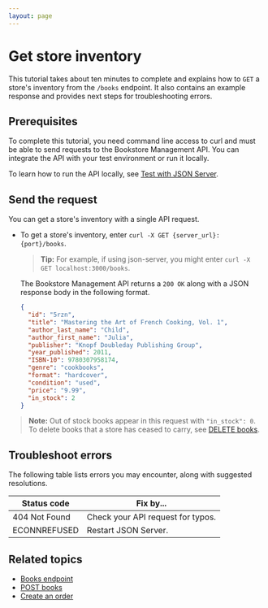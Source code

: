 ```yaml
---
layout: page
---
```

# Get store inventory

This tutorial takes about ten minutes to complete and explains how to `GET` a store's inventory from the `/books` endpoint. It also contains an example response and provides next steps for troubleshooting errors.

## Prerequisites

To complete this tutorial, you need command line access to curl and must be able to send requests to the Bookstore Management API. You can integrate the API with your test environment or run it locally.

To learn how to run the API locally, see [Test with JSON Server](test-with-json-server.md).

## Send the request

You can get a store's inventory with a single API request.

* To get a store's inventory, enter `curl -X GET {server_url}:{port}/books`.

    > **Tip:**
    > For example, if using json-server, you might enter `curl -X GET localhost:3000/books`.

    The Bookstore Management API returns a `200 OK` along with a JSON response body in the following format.

    ```json
    {
      "id": "5rzn",
      "title": "Mastering the Art of French Cooking, Vol. 1",
      "author_last_name": "Child",
      "author_first_name": "Julia",
      "publisher": "Knopf Doubleday Publishing Group",
      "year_published": 2011,
      "ISBN-10": 9780307958174,
      "genre": "cookbooks",
      "format": "hardcover",
      "condition": "used",
      "price": "9.99",
      "in_stock": 2
    }
    ```

> **Note:** Out of stock books appear in this request with `"in_stock": 0`. To delete books that a store has ceased to carry, see [DELETE books](delete-books.md).

## Troubleshoot errors

The following table lists errors you may encounter, along with suggested resolutions.

| Status code             | Fix by...                                       |
|-------------------------|---------------------------------------------------|
| 404 Not Found           | Check your API request for typos. |
| ECONNREFUSED            | Restart JSON Server.                      |

## Related topics

* [Books endpoint](../reference/books.md)
* [POST books](../reference/post-books.md)
* [Create an order](create-an-order.md)
